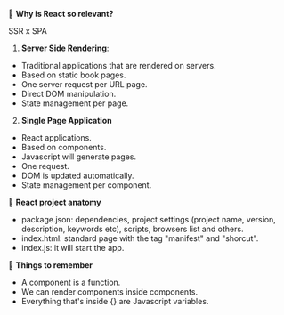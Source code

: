 :1st_place_medal: **Why is React so relevant?**

SSR x SPA
1) **Server Side Rendering**:
- Traditional applications that are rendered on servers.
- Based on static book pages.
- One server request per URL page.
- Direct DOM manipulation.
- State management per page.

2) **Single Page Application**
- React applications.
- Based on components.
- Javascript will generate pages.
- One request.
- DOM is updated automatically.
- State management per component.


:leftwards_hand: **React project anatomy**
- package.json: dependencies, project settings (project name, version, description, keywords etc), scripts, browsers list and others.
- index.html: standard page with the tag <link> "manifest" and "shorcut".
- index.js: it will start the app.

:brain: **Things to remember**
- A component is a function.
- We can render components inside components.
- Everything that's inside {} are Javascript variables.
